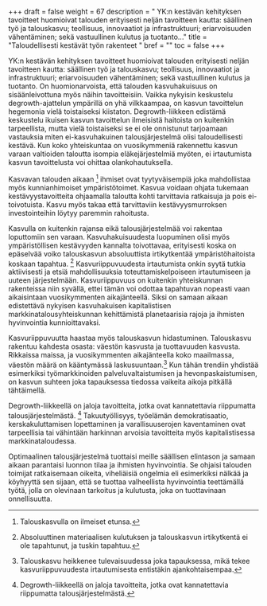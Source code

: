 +++
draft = false
weight = 67
description = " YK:n kestävän kehityksen tavoitteet huomioivat talouden erityisesti neljän tavoitteen kautta: säällinen työ ja talouskasvu; teollisuus, innovaatiot ja infrastruktuuri; eriarvoisuuden vähentäminen; sekä vastuullinen kulutus ja tuotanto..."
title = "Taloudellisesti kestävät työn rakenteet "
bref = ""
toc = false
+++



YK:n kestävän kehityksen tavoitteet huomioivat talouden erityisesti
neljän tavoitteen kautta: säällinen työ ja talouskasvu; teollisuus,
innovaatiot ja infrastruktuuri; eriarvoisuuden vähentäminen; sekä
vastuullinen kulutus ja tuotanto. On huomionarvoista, että talouden
kasvuhakuisuus on sisäänleivottuna myös näihin tavoitteisiin. Vaikka
nykyisin keskustelu degrowth-ajattelun ympärillä on yhä vilkkaampaa, on
kasvun tavoittelun hegemonia vielä toistaiseksi kiistaton.
Degrowth-liikkeen edistämä keskustelu ikuisen kasvun tavoittelun
ilmeisistä haitoista on kuitenkin tarpeellista, mutta vielä toistaiseksi
se ei ole onnistunut tarjoamaan vastauksia miten ei-kasvuhakuinen
talousjärjestelmä olisi taloudellisesti kestävä. Kun koko yhteiskuntaa
on vuosikymmeniä rakennettu kasvun varaan valtioiden taloutta isompia
eläkejärjestelmiä myöten, ei irtautumista kasvun tavoittelusta voi
ohittaa olankohautuksella.

 Kasvavan talouden aikaan [^1]
 ihmiset ovat
tyytyväisempiä joka mahdollistaa myös kunnianhimoiset ympäristötoimet.
Kasvua voidaan ohjata tukemaan kestävyystavoitteita ohjaamalla taloutta
kohti tarvittavia ratkaisuja ja pois ei-toivotuista. Kasvu myös takaa
että tarvittaviin kestävyysmurroksen investointeihin löytyy paremmin
rahoitusta.

Kasvulla on kuitenkin rajansa eikä talousjärjestelmää voi rakentaa
loputtomiin sen varaan. Kasvuhakuisuudesta luopuminen olisi myös
ympäristöllisen kestävyyden kannalta toivottavaa, erityisesti koska on
epäselvää voiko talouskasvun absoluuttista irtikytkentää
ympäristöhaitoista koskaan tapahtua. [^2]
 Kasvuriippuvuudesta irtautumista
onkin syytä tutkia aktiivisesti ja etsiä mahdollisuuksia
toteuttamiskelpoiseen irtautumiseen ja uuteen järjestelmään.
Kasvuriippuvuus on kuitenkin yhteiskunnan rakenteissa niin syvällä,
ettei tämän voi odottaa tapahtuvan nopeasti vaan aikaisintaan
vuosikymmenten aikajänteellä. Siksi on samaan aikaan edistettävä
nykyisen kasvuhakuisen kapitalistisen markkinatalousyhteiskunnan
kehittämistä planetaarisia rajoja ja ihmisten hyvinvointia
kunnioittavaksi.

Kasvuriippuvuutta haastaa myös talouskasvun hidastuminen. Talouskasvu
rakentuu kahdesta osasta: väestön kasvusta ja tuottavuuden kasvusta.
Rikkaissa maissa, ja vuosikymmenten aikajänteella koko maailmassa,
väestön määrä on kääntymässä laskusuuntaan.[^3]
 Kun tähän trendiin yhdistää
esimerkiksi työmarkkinoiden palveluvaltaistumisen ja
hevonpaskaistumisen, on kasvun suhteen joka tapauksessa tiedossa
vaikeita aikoja pitkällä tähtäimellä.

Degrowth-liikkeellä on jaloja tavoitteita, jotka ovat kannatettavia
riippumatta talousjärjestelmästä. [^4]
 Takuutyöllisyys, työelämän
demokratisaatio, kerskakuluttamisen lopettaminen ja varallisuuserojen
kaventaminen ovat tarpeellisia tai vähintään harkinnan arvoisia
tavoitteita myös kapitalistisessa markkinataloudessa.

Optimaalinen talousjärjestelmä tuottaisi meille säällisen elintason ja
samaan aikaan parantaisi luonnon tilaa ja ihmisten hyvinvointia. Se
ohjaisi talouden toimijat ratkaisemaan oikeita, viheliäisiä ongelmia eli
esimerkiksi nälkää ja köyhyyttä sen sijaan, että se tuottaa valheellista
hyvinvointia teettämällä työtä, jolla on olevinaan tarkoitus ja
kulutusta, joka on tuottavinaan onnellisuutta.

[^1]: Talouskasvulla on ilmeiset etunsa.
[^2]: Absoluuttinen materiaalisen kulutuksen ja talouskasvun irtikytkentä ei ole tapahtunut, ja tuskin tapahtuu.
[^3]: Talouskasvu heikkenee tulevaisuudessa joka tapauksessa, mikä tekee kasvuriippuvuudesta irtautumisesta entistäkin ajankohtaisempaa.
[^4]: Degrowth-liikkeellä on jaloja tavoitteita, jotka ovat kannatettavia riippumatta talousjärjestelmästä.
